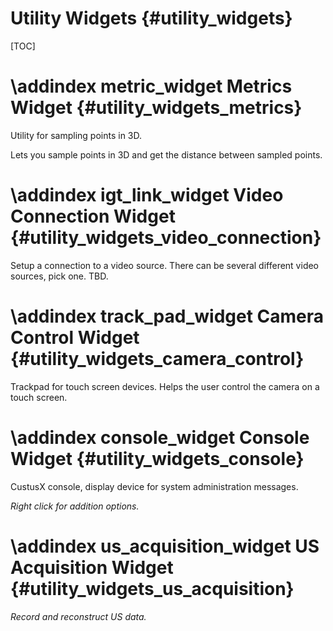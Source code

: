 Utility Widgets {#utility_widgets}
===========================================================

[TOC]


\addindex metric_widget
Metrics Widget {#utility_widgets_metrics}
===========================================================

Utility for sampling points in 3D.

Lets you sample points in 3D and get the distance between sampled points.



\addindex igt_link_widget
Video Connection Widget {#utility_widgets_video_connection}
===========================================================

Setup a connection to a video source. There can be several different video sources,
pick one. TBD.




\addindex track_pad_widget
Camera Control Widget {#utility_widgets_camera_control}
===========================================================

Trackpad for touch screen devices.
Helps the user control the camera on a touch screen.




\addindex console_widget
Console Widget {#utility_widgets_console}
===========================================================
CustusX console, display device for system administration messages.

*Right click for addition options.*




\addindex us_acquisition_widget
US Acquisition Widget {#utility_widgets_us_acquisition}
===========================================================

*Record and reconstruct US data.*

